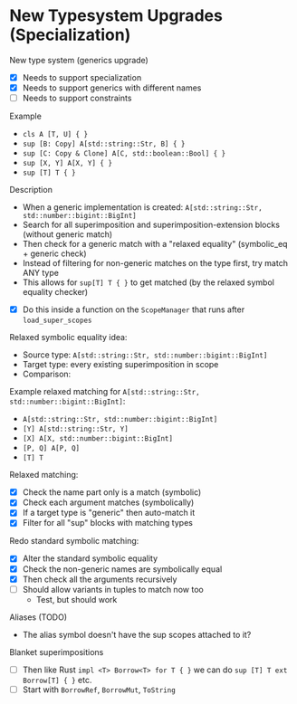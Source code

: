 # New Typesystem Upgrades (Specialization)

New type system (generics upgrade)

- [x] Needs to support specialization
- [x] Needs to support generics with different names
- [ ] Needs to support constraints

Example

- `cls A [T, U] { }`
- `sup [B: Copy] A[std::string::Str, B] { }`
- `sup [C: Copy & Clone] A[C, std::boolean::Bool] { }`
- `sup [X, Y] A[X, Y] { }`
- `sup [T] T { }`

Description

- When a generic implementation is created: `A[std::string::Str, std::number::bigint::BigInt]`
- Search for all superimposition and superimposition-extension blocks (without generic match)
- Then check for a generic match with a "relaxed equality" (symbolic_eq + generic check)
- Instead of filtering for non-generic matches on the type first, try match ANY type
- This allows for `sup[T] T { }` to get matched (by the relaxed symbol equality checker)
- [x] Do this inside a function on the `ScopeManager` that runs after `load_super_scopes`

Relaxed symbolic equality idea:

- Source type: `A[std::string::Str, std::number::bigint::BigInt]`
- Target type: every existing superimposition in scope
- Comparison:

Example relaxed matching for `A[std::string::Str, std::number::bigint::BigInt]`:

- `A[std::string::Str, std::number::bigint::BigInt]`
- `[Y] A[std::string::Str, Y]`
- `[X] A[X, std::number::bigint::BigInt]`
- `[P, Q] A[P, Q]`
- `[T] T`

Relaxed matching:

- [x] Check the name part only is a match (symbolic)
- [x] Check each argument matches (symbolically)
- [x] If a target type is "generic" then auto-match it
- [x] Filter for all "sup" blocks with matching types

Redo standard symbolic matching:

- [x] Alter the standard symbolic equality
- [x] Check the non-generic names are symbolically equal
- [x] Then check all the arguments recursively
- [ ] Should allow variants in tuples to match now too
  - Test, but should work

Aliases (TODO)
- The alias symbol doesn't have the sup scopes attached to it?

Blanket superimpositions

- [ ] Then like Rust `impl <T> Borrow<T> for T { }` we can do `sup [T] T ext Borrow[T] { }` etc.
- [ ] Start with `BorrowRef`, `BorrowMut`, `ToString`
